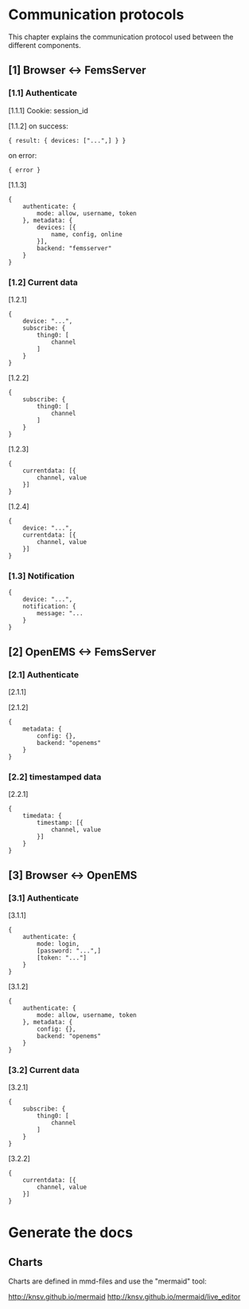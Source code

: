 # Communication protocols

This chapter explains the communication protocol used between the different components.

## [1] Browser <-> FemsServer

### [1.1] Authenticate

[1.1.1]
Cookie: session_id

[1.1.2] 
on success:
```
{ result: { devices: ["...",] } }
```
on error:
```
{ error }
```

[1.1.3]
```
{
	authenticate: {
		mode: allow, username, token
	}, metadata: {
		devices: [{
			name, config, online
		}],
		backend: "femsserver"
	}
}
```

### [1.2] Current data

[1.2.1]
```
{
	device: "...",
	subscribe: {
		thing0: [
			channel
		]
	}
}
```

[1.2.2]
```
{
	subscribe: {
		thing0: [
			channel
		]
	}
}
```

[1.2.3]
```
{
	currentdata: [{ 
		channel, value
    }]
}
```

[1.2.4]
```
{
	device: "...",
    currentdata: [{ 
    	channel, value
    }]
}
```

### [1.3] Notification
```
{
	device: "...",
	notification: {
		message: "...
	}
}
```

## [2] OpenEMS <-> FemsServer

### [2.1] Authenticate

[2.1.1] 

[2.1.2]
```
{
	metadata: {
		config: {},
		backend: "openems"
	}
}
```
### [2.2] timestamped data

[2.2.1]
```
{
	timedata: {
		timestamp: [{
			channel, value
		}]
	}
}
```

## [3] Browser <-> OpenEMS

### [3.1] Authenticate

[3.1.1]
```
{
	authenticate: {
		mode: login,
		[password: "...",] 
		[token: "..."]
	}
}
```

[3.1.2]
```
{
	authenticate: {
		mode: allow, username, token
	}, metadata: {
		config: {},
		backend: "openems"
	}
}
```


### [3.2] Current data

[3.2.1]
```
{
	subscribe: {
		thing0: [
			channel
		]
	}
}
```

[3.2.2]
```
{
	currentdata: [{ 
		channel, value
    }]
}
```

# Generate the docs

## Charts

Charts are defined in mmd-files and use the "mermaid" tool: 

http://knsv.github.io/mermaid
http://knsv.github.io/mermaid/live_editor